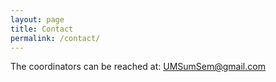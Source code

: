 ```yaml
---
layout: page
title: Contact
permalink: /contact/
---
```


The coordinators can be reached at: [UMSumSem@gmail.com](mailto:UMSumSem@gmail.com)
